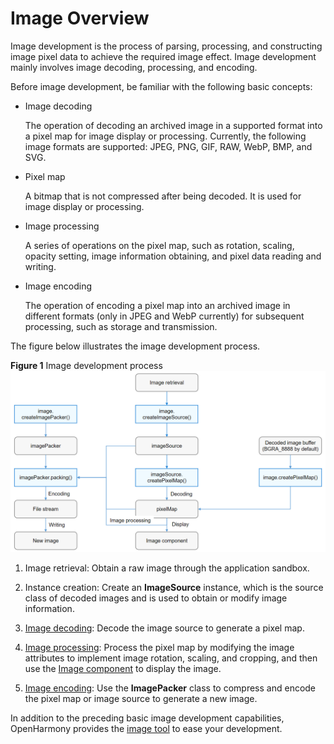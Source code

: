 # Image Overview

Image development is the process of parsing, processing, and constructing image pixel data to achieve the required image effect. Image development mainly involves image decoding, processing, and encoding.

Before image development, be familiar with the following basic concepts:

- Image decoding
  
  The operation of decoding an archived image in a supported format into a pixel map for image display or processing. Currently, the following image formats are supported: JPEG, PNG, GIF, RAW, WebP, BMP, and SVG.

- Pixel map
  
  A bitmap that is not compressed after being decoded. It is used for image display or processing.

- Image processing
  
  A series of operations on the pixel map, such as rotation, scaling, opacity setting, image information obtaining, and pixel data reading and writing.

- Image encoding
  
  The operation of encoding a pixel map into an archived image in different formats (only in JPEG and WebP currently) for subsequent processing, such as storage and transmission.

The figure below illustrates the image development process.

**Figure 1** Image development process 
![Image development process](figures/image-development-process.png)

1. Image retrieval: Obtain a raw image through the application sandbox.

2. Instance creation: Create an **ImageSource** instance, which is the source class of decoded images and is used to obtain or modify image information.

3. [Image decoding](image-decoding.md): Decode the image source to generate a pixel map.

4. [Image processing](image-transformation.md): Process the pixel map by modifying the image attributes to implement image rotation, scaling, and cropping, and then use the [Image component](../ui/arkts-graphics-display.md) to display the image.

5. [Image encoding](image-encoding.md): Use the **ImagePacker** class to compress and encode the pixel map or image source to generate a new image.

In addition to the preceding basic image development capabilities, OpenHarmony provides the [image tool](image-tool.md) to ease your development.
